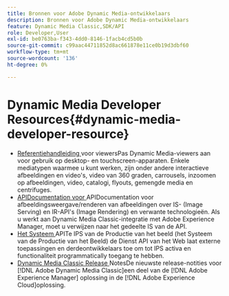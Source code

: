 ```yaml
---
title: Bronnen voor Adobe Dynamic Media-ontwikkelaars
description: Bronnen voor Adobe Dynamic Media-ontwikkelaars
feature: Dynamic Media Classic,SDK/API
role: Developer,User
exl-id: be0763ba-f343-4dd0-8146-1facb4cd5b0b
source-git-commit: c99aac44711852d8ac661878e11ce0b19d3dbf60
workflow-type: tm+mt
source-wordcount: '136'
ht-degree: 0%

---
```


# Dynamic Media Developer Resources{#dynamic-media-developer-resource}

* [Referentiehandleiding ](/help/aem-viewers-ref/homeviewers.md)<!-- (https://experienceleague.adobe.com/docs/dynamic-media-developer-resources/library/home.html?lang=en) -->
voor viewersPas Dynamic Media-viewers aan voor gebruik op desktop- en touchscreen-apparaten. Enkele mediatypen waarmee u kunt werken, zijn onder andere interactieve afbeeldingen en video&#39;s, video van 360 graden, carrousels, inzoomen op afbeeldingen, video, catalogi, flyouts, gemengde media en centrifuges.
* [APIDocumentation voor ](/help/aem-is-ir-api/homeisir.md)<!-- (https://experienceleague.adobe.com/docs/dynamic-media-developer-resources/image-serving-api/home.html?lang=en) -->
APIDocumentation voor afbeeldingsweergave/renderen van afbeeldingen over IS- (Image Serving) en IR-API&#39;s (Image Rendering) en verwante technologieën. Als u werkt aan Dynamic Media Classic-integratie met Adobe Experience Manager, moet u verwijzen naar het gedeelte IS van de API.
* [Het Systeem ](/help/aem-ips-api/c-overview.md)
APITe IPS van de Productie van het beeld (het Systeem van de Productie van het Beeld) de Dienst API van het Web laat externe toepassingen en derdeontwikkelaars toe om tot IPS activa en functionaliteit programmatically toegang te hebben.
* [Dynamic Media Classic Release ](/help/s7-release-notes/s7rn2017.md)
NotesDe nieuwste release-notities voor  [!DNL Adobe Dynamic Media Classic]een deel van de  [!DNL Adobe Experience Manager] oplossing in de  [!DNL Adobe Experience Cloud]oplossing.
